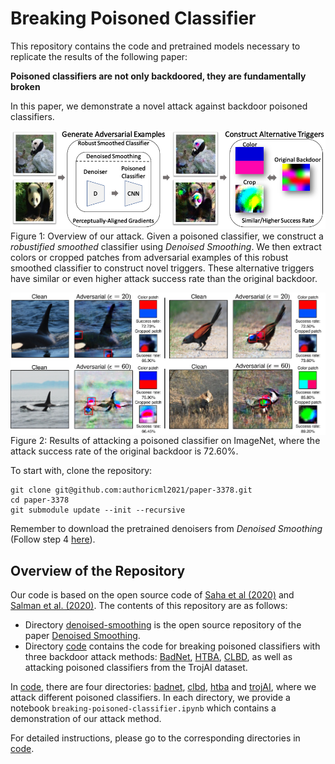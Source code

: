 # Breaking Poisoned Classifier

This repository contains the code and pretrained models necessary to replicate the results of the following paper:

**Poisoned classifiers are not only backdoored, they are fundamentally broken** <br>

In this paper, we demonstrate a novel attack against backdoor poisoned classifiers.

<p>
<img src="github_figures/pipeline.png" width="1000">
Figure 1: Overview of our attack. Given a poisoned classifier, we construct a <i>robustified smoothed</i>
classifier using <i>Denoised Smoothing</i>. We then extract colors or cropped patches
from adversarial examples of this robust smoothed classifier to construct novel triggers. These
alternative triggers have similar or even higher attack success rate than the original backdoor.  
</p>

<p>
<img src="github_figures/result.png" width="1000" align="center">
Figure 2: Results of attacking a poisoned classifier on ImageNet, where the attack success rate of the original backdoor 
is 72.60%.
</p>

To start with, clone the repository:
```
git clone git@github.com:authoricml2021/paper-3378.git
cd paper-3378
git submodule update --init --recursive
``` 
Remember to download the pretrained denoisers from *Denoised Smoothing* (Follow step 4 [here](https://github.com/microsoft/denoised-smoothing#getting-started)).

## Overview of the Repository
Our code is based on the open source code of [Saha et al (2020)](https://github.com/UMBCvision/Hidden-Trigger-Backdoor-Attacks) and [Salman et al. (2020)](https://github.com/microsoft/denoised-smoothing). The contents of this repository are as follows:

<!-- * [code](code) contains the base code for attacking smoothed classifier. -->
* Directory [denoised-smoothing](https://github.com/microsoft/denoised-smoothing/tree/22b44470833e69ab1fdf7b7610013f7eae715c99) is the open source repository of the paper [Denoised Smoothing](https://arxiv.org/abs/2003.01908).  
* Directory [code](code) contains the code for breaking poisoned classifiers with three backdoor attack methods: [BadNet](https://arxiv.org/abs/1708.06733), [HTBA](https://arxiv.org/abs/1910.00033), [CLBD](https://people.csail.mit.edu/madry/lab/cleanlabel.pdf), as well as attacking poisoned classifiers from the TrojAI dataset.

In [code](code), there are four directories: [badnet](code/badnet), [clbd](code/clbd), [htba](code/htba) and [trojAI](code/trojAI), where we attack different poisoned classifiers. In each directory, we provide a notebook `breaking-poisoned-classifier.ipynb` which contains a demonstration of our attack method.

For detailed instructions, please go to the corresponding directories in [code](code).